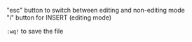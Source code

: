 "esc" button to switch between editing and non-editing mode </br>
"i" button for INSERT (editing mode)

`:wq!` to save the file
